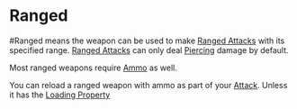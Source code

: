 # Ranged
#Ranged means the weapon can be used to make [Ranged Attacks](../../../../../Game%20Procedures/Ranged%20Attack.md) with its specified range.
	[Ranged Attacks](../../../../../Game%20Procedures/Ranged%20Attack.md) can only deal [Piercing](../../../../../Damage%20Types/Piercing.md) damage by default.

Most ranged weapons require [Ammo](Ammo%20Property.md) as well.

You can reload a ranged weapon with ammo as part of your [Attack](../../../../../Game%20Procedures/Attack.md).
	Unless it has the [Loading Property](Loading%20Property.md)